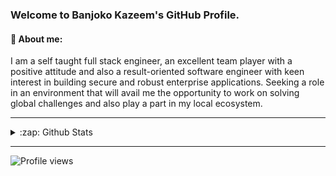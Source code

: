 ### Welcome to Banjoko Kazeem's GitHub Profile.

#### 💬 About me:
I am a self taught full stack engineer, an excellent team player with a positive attitude and also a
result-oriented software engineer with keen interest in building secure and robust enterprise
applications. Seeking a role in an environment that will avail me the opportunity to work on
solving global challenges and also play a part in my local ecosystem.
<hr>

<details>
  <summary>:zap: Github Stats</summary>
  <img align="left" alt="kazmanbanj Github stats" src="https://github-readme-stats.kazmanbanj.vercel.app/api?username=kazmanbanj&show_icons=true&hide_border=true&theme=synthwave" />
</details>
<hr>

![Profile views](https://gpvc.arturio.dev/kazmanbanj)

<!--
**kazmanbanj/kazmanbanj** is a ✨ _special_ ✨ repository because its `README.md` (this file) appears on your GitHub profile.

Here are some ideas to get you started:

- 🔭 I’m currently working on ...
- 🌱 I’m currently learning ...
- 👯 I’m looking to collaborate on ...
- 🤔 I’m looking for help with ...
- 💬 Ask me about ...
- 📫 How to reach me: ...
- 😄 Pronouns: ...
- ⚡ Fun fact: ...
-->
